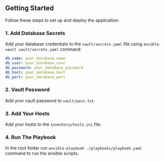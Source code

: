 
## Getting Started

Follow these steps to set up and deploy the application:

### 1. Add Database Secrets

Add your database credentials to the `vault/secrets.yaml` file using `ansible-vault vault/secrets.yaml` command:

```yaml
db_name: your_database_name
db_user: your_database_user
db_password: your_database_password
db_host: your_database_host
db_port: your_database_port
```

### 2. Vault Password

Add your vault password to `vault/pass.txt`.

### 3. Add Your Hosts

Add your hosts to the `inventory/hosts.ini` file.

### 4. Run The Playbook

In the root folder run `ansible-playbook ./playbooks/playbook.yaml` command to run the ansible scripts.
